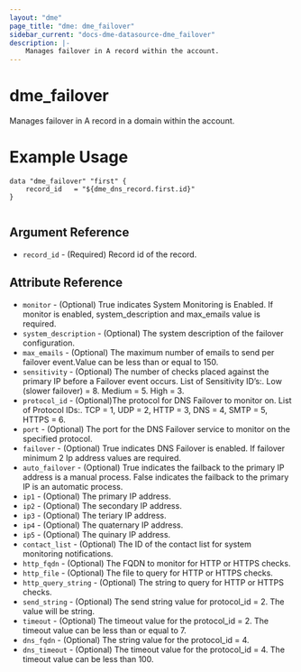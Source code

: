 ```yaml
---
layout: "dme"
page_title: "dme: dme_failover"
sidebar_current: "docs-dme-datasource-dme_failover"
description: |-
    Manages failover in A record within the account.
---
```


# dme_failover #
Manages failover in A record in a domain within the account.

# Example Usage #
```hcl
data "dme_failover" "first" {
	record_id	= "${dme_dns_record.first.id}"
}


```


## Argument Reference ##
* `record_id` - (Required) Record id of the record.

## Attribute Reference ##
* `monitor` - (Optional) True indicates System Monitoring is Enabled. If monitor is enabled, system_description and max_emails value is required.
* `system_description` - (Optional) The system description of the failover configuration.
* `max_emails` - (Optional) The maximum number of emails to send per failover event.Value can be less than or equal to 150.
* `sensitivity` - (Optional) The number of checks placed against the primary IP before a Failover event occurs. List of Sensitivity ID’s:. Low (slower failover) = 8. Medium = 5. High = 3.
* `protocol_id` - (Optional)The protocol for DNS Failover to monitor on. List of Protocol IDs:. TCP = 1, UDP = 2, HTTP = 3, DNS = 4, SMTP = 5, HTTPS = 6.
* `port` - (Optional) The port for the DNS Failover service to monitor on the specified protocol.
* `failover` - (Optional) True indicates DNS Failover is enabled. If failover minimum 2 Ip address values are required.
* `auto_failover` - (Optional) True indicates the failback to the primary IP address is a manual process. False indicates the failback to the primary IP is an automatic process.
* `ip1` - (Optional) The primary IP address.
* `ip2` - (Optional) The secondary  IP address.
* `ip3` - (Optional) The teriary  IP address.
* `ip4` - (Optional) The quaternary  IP address.
* `ip5` - (Optional) The quinary  IP address.
* `contact_list` - (Optional) The ID of the contact list for system monitoring notifications.
* `http_fqdn` - (Optional) The FQDN to monitor for HTTP or HTTPS checks.
* `http_file` - (Optional) The file to query for HTTP or HTTPS checks.
* `http_query_string` - (Optional) The string to query for HTTP or HTTPS checks.
* `send_string` - (Optional) The send string value for protocol_id = 2. The value will be string.
* `timeout` - (Optional) The timeout value for the protocol_id = 2. The timeout value can be less than or equal to 7.
* `dns_fqdn` - (Optional) The string value for the protocol_id = 4.
* `dns_timeout` - (Optional) The timeout value for the protocol_id = 4. The timeout value can be less than 100.











